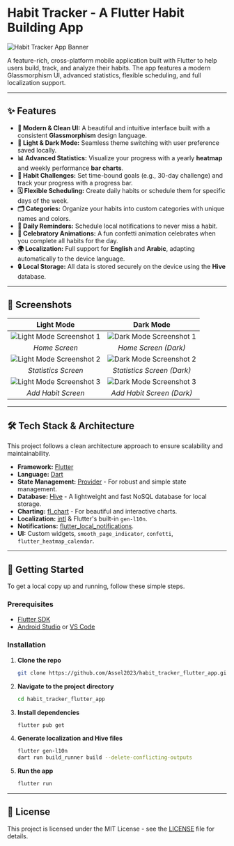 # Habit Tracker - A Flutter Habit Building App

![Habit Tracker App Banner](URL_TO_YOUR_BANNER_IMAGE) <!-- Optional: Add a cool banner image here -->

A feature-rich, cross-platform mobile application built with Flutter to help users build, track, and analyze their habits. The app features a modern Glassmorphism UI, advanced statistics, flexible scheduling, and full localization support.

---

## ✨ Features

- **🎨 Modern & Clean UI:** A beautiful and intuitive interface built with a consistent **Glassmorphism** design language.
- **🌙 Light & Dark Mode:** Seamless theme switching with user preference saved locally.
- **📊 Advanced Statistics:** Visualize your progress with a yearly **heatmap** and weekly performance **bar charts**.
- **🎯 Habit Challenges:** Set time-bound goals (e.g., 30-day challenge) and track your progress with a progress bar.
- **🗓️ Flexible Scheduling:** Create daily habits or schedule them for specific days of the week.
- **🗂️ Categories:** Organize your habits into custom categories with unique names and colors.
- **🔔 Daily Reminders:** Schedule local notifications to never miss a habit.
- **🎉 Celebratory Animations:** A fun confetti animation celebrates when you complete all habits for the day.
- **🌍 Localization:** Full support for **English** and **Arabic**, adapting automatically to the device language.
- **🔒 Local Storage:** All data is stored securely on the device using the **Hive** database.

---

## 📸 Screenshots

| Light Mode | Dark Mode |
| :---: | :---: |
| ![Light Mode Screenshot 1](https://github.com/user-attachments/assets/9b299cce-93bf-4ade-8a0c-3c42d3113141) | ![Dark Mode Screenshot 1](https://github.com/user-attachments/assets/5d397c8a-8f10-45d6-8d0c-81fe08cd4ca3) |
| *Home Screen* | *Home Screen (Dark)* |
| ![Light Mode Screenshot 2](https://github.com/user-attachments/assets/a9945b0d-d683-461c-9b0d-d3e2a860c7bf) | ![Dark Mode Screenshot 2](https://github.com/user-attachments/assets/413bd3f4-ffe8-422e-b966-100dbe69a4cf) |
| *Statistics Screen* | *Statistics Screen (Dark)* |
| ![Light Mode Screenshot 3](https://github.com/user-attachments/assets/3fb8669b-eb93-41ca-ac7f-9299ddc53314) | ![Dark Mode Screenshot 3](https://github.com/user-attachments/assets/15262871-f227-42ee-b416-dddd0be69792) |
| *Add Habit Screen* | *Add Habit Screen (Dark)* |

---

## 🛠️ Tech Stack & Architecture

This project follows a clean architecture approach to ensure scalability and maintainability.

- **Framework:** [Flutter](https://flutter.dev/)
- **Language:** [Dart](https://dart.dev/)
- **State Management:** [Provider](https://pub.dev/packages/provider) - For robust and simple state management.
- **Database:** [Hive](https://pub.dev/packages/hive) - A lightweight and fast NoSQL database for local storage.
- **Charting:** [fl_chart](https://pub.dev/packages/fl_chart) - For beautiful and interactive charts.
- **Localization:** [intl](https://pub.dev/packages/intl) & Flutter's built-in `gen-l10n`.
- **Notifications:** [flutter_local_notifications](https://pub.dev/packages/flutter_local_notifications).
- **UI:** Custom widgets, `smooth_page_indicator`, `confetti`, `flutter_heatmap_calendar`.

---

## 🚀 Getting Started

To get a local copy up and running, follow these simple steps.

### Prerequisites

- [Flutter SDK](https://flutter.dev/docs/get-started/install)
- [Android Studio](https://developer.android.com/studio) or [VS Code](https://code.visualstudio.com/)

### Installation

1.  **Clone the repo**
    ```sh
    git clone https://github.com/Assel2023/habit_tracker_flutter_app.git
    ```
2.  **Navigate to the project directory**
    ```sh
    cd habit_tracker_flutter_app
    ```
3.  **Install dependencies**
    ```sh
    flutter pub get
    ```
4.  **Generate localization and Hive files**
    ```sh
    flutter gen-l10n
    dart run build_runner build --delete-conflicting-outputs
    ```
5.  **Run the app**
    ```sh
    flutter run
    ```

---

## 📄 License

This project is licensed under the MIT License - see the [LICENSE](LICENSE) file for details.
